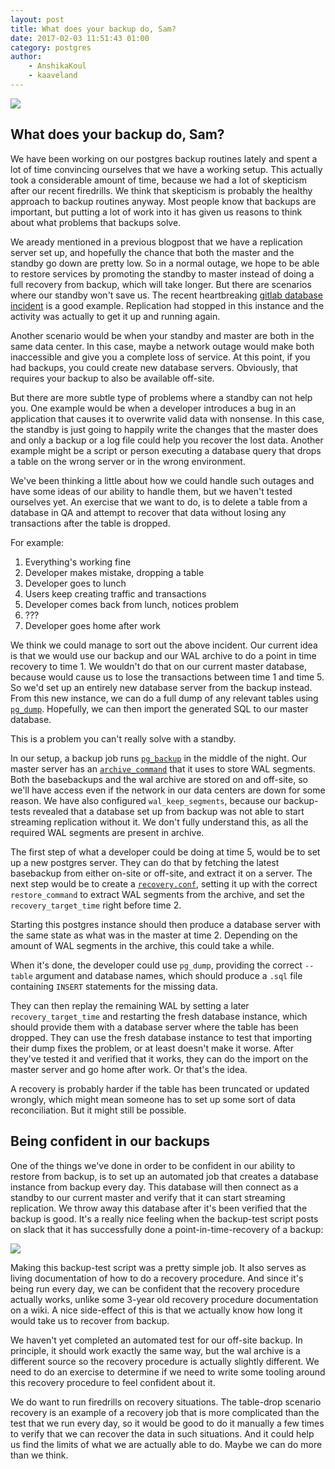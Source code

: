 ```yaml
---
layout: post
title: What does your backup do, Sam?
date: 2017-02-03 11:51:43 01:00
category: postgres
author:
    - AnshikaKoul
    - kaaveland
---
```


<img src="https://i.kinja-img.com/gawker-media/image/upload/18mpenleoksq8jpg.jpg">

What does your backup do, Sam?
---

We have been working on our postgres backup routines lately and spent a lot of time convincing ourselves that we have a working setup. This actually took a considerable amount of time, because we had a lot of skepticism after our recent firedrills. We think that skepticism is probably the healthy approach to backup routines anyway. Most people know that backups are important, but putting a lot of work into it has given us reasons to think about what problems that backups solve.

We aready mentioned in a previous blogpost that we have a replication server set up, and hopefully the chance that both the master and the standby go down are pretty low. So in a normal outage, we hope to be able to restore services by promoting the standby to master instead of doing a full recovery from backup, which will take longer. But there are scenarios where our standby won't save us. The recent heartbreaking [gitlab database incident](https://about.gitlab.com/2017/02/01/gitlab-dot-com-database-incident/) is a good example. Replication had stopped in this instance and the activity was actually to get it up and running again.

Another scenario would be when your standby and master are both in the same data center. In this case, maybe a network outage would make both inaccessible and give you a complete loss of service. At this point, if you had backups, you could create new database servers. Obviously, that requires your backup to also be available off-site.

But there are more subtle type of problems where a standby can not help you. One example would be when a developer introduces a bug in an application that causes it to overwrite valid data with nonsense. In this case, the standby is just going to happily write the changes that the master does and only a backup or a log file could help you recover the lost data. Another example might be a script or person executing a database query that drops a table on the wrong server or in the wrong environment.

We've been thinking a little about how we could handle such outages and have some ideas of our ability to handle them, but we haven't tested ourselves yet. An exercise that we want to do, is to delete a table from a database in QA and attempt to recover that data without losing any transactions after the table is dropped.

For example:

1. Everything's working fine
2. Developer makes mistake, dropping a table
3. Developer goes to lunch
4. Users keep creating traffic and transactions
5. Developer comes back from lunch, notices problem
6. ???
7. Developer goes home after work

We think we could manage to sort out the above incident. Our current idea is that we would use our backup and our WAL archive to do a point in time recovery to time 1. We wouldn't do that on our current master database, because would cause us to lose the transactions between time 1 and time 5. So we'd set up an entirely new database server from the backup instead. From this new instance, we can do a full dump of any relevant tables using [`pg_dump`](https://www.postgresql.org/docs/9.5/static/app-pgdump.html). Hopefully, we can then import the generated SQL to our master database.

This is a problem you can't really solve with a standby.

In our setup, a backup job runs [`pg_backup`](https://www.postgresql.org/docs/9.5/static/app-pgbasebackup.html) in the middle of the night. Our master server has an [`archive_command`](https://www.postgresql.org/docs/9.5/static/continuous-archiving.html) that it uses to store WAL segments. Both the basebackups and the wal archive are stored on and off-site, so we'll have access even if the network in our data centers are down for some reason. We have also configured `wal_keep_segments`, because our backup-tests revealed that a database set up from backup was not able to start streaming replication without it. We don't fully understand this, as all the required WAL segments are present in archive.

The first step of what a developer could be doing at time 5, would be to set up a new postgres server. They can do that by fetching the latest basebackup from either on-site or off-site, and extract it on a server. The next step would be to create a [`recovery.conf`](https://www.postgresql.org/docs/9.5/static/recovery-config.html), setting it up with the correct `restore_command` to extract WAL segments from the archive, and set the `recovery_target_time` right before time 2.

Starting this postgres instance should then produce a database server with the same state as what was in the master at time 2. Depending on the amount of WAL segments in the archive, this could take a while.

When it's done, the developer could use `pg_dump`, providing the correct `--table` argument and database names, which should produce a `.sql` file containing `INSERT` statements for the missing data.

They can then replay the remaining WAL by setting a later `recovery_target_time` and restarting the fresh database instance, which should provide them with a database server where the table has been dropped. They can use the fresh database instance to test that importing their dump fixes the problem, or at least doesn't make it worse. After they've tested it and verified that it works, they can do the import on the master server and go home after work. Or that's the idea.

A recovery is probably harder if the table has been truncated or updated wrongly, which might mean someone has to set up some sort of data reconciliation. But it might still be possible.

Being confident in our backups
---

One of the things we've done in order to be confident in our ability to restore from backup, is to set up an automated job that creates a database instance from backup every day. This database will then connect as a standby to our current master and verify that it can start streaming replication. We throw away this database after it's been verified that the backup is good. It's a really nice feeling when the backup-test script posts on slack that it has successfully done a point-in-time-recovery of a backup:

<img src="{{ site.baseurl }}/img/backup-test.png">

Making this backup-test script was a pretty simple job. It also serves as living documentation of how to do a recovery procedure. And since it's being run every day, we can be confident that the recovery procedure actually works, unlike some 3-year old recovery procedure documentation on a wiki. A nice side-effect of this is that we actually know how long it would take us to recover from backup.

We haven't yet completed an automated test for our off-site backup. In principle, it should work exactly the same way, but the wal archive is a different source so the recovery procedure is actually slightly different. We need to do an exercise to determine if we need to write some tooling around this recovery procedure to feel confident about it.

We do want to run firedrills on recovery situations. The table-drop scenario recovery is an example of a recovery job that is more complicated than the test that we run every day, so it would be good to do it manually a few times to verify that we can recover the data in such situations. And it could help us find the limits of what we are actually able to do. Maybe we can do more than we think.
